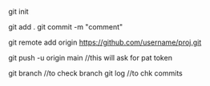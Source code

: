 git init

git add .
git commit -m "comment"

git remote add origin <https://github.com/username/proj.git>

git push -u origin main //this will ask for pat token

git branch //to check branch
git log //to chk commits